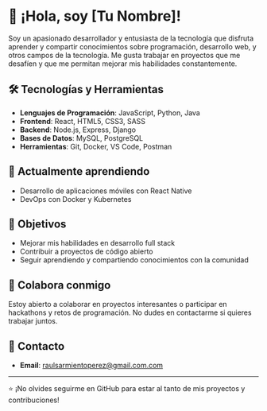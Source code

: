 # 👋 ¡Hola, soy [Tu Nombre]!

Soy un apasionado desarrollador y entusiasta de la tecnología que disfruta aprender y compartir conocimientos sobre programación, desarrollo web, y otros campos de la tecnología. Me gusta trabajar en proyectos que me desafíen y que me permitan mejorar mis habilidades constantemente.

## 🛠️ Tecnologías y Herramientas

- **Lenguajes de Programación**: JavaScript, Python, Java
- **Frontend**: React, HTML5, CSS3, SASS
- **Backend**: Node.js, Express, Django
- **Bases de Datos**: MySQL, PostgreSQL
- **Herramientas**: Git, Docker, VS Code, Postman

## 🌱 Actualmente aprendiendo

- Desarrollo de aplicaciones móviles con React Native
- DevOps con Docker y Kubernetes

## 🎯 Objetivos

- Mejorar mis habilidades en desarrollo full stack
- Contribuir a proyectos de código abierto
- Seguir aprendiendo y compartiendo conocimientos con la comunidad

## 🤝 Colabora conmigo

Estoy abierto a colaborar en proyectos interesantes o participar en hackathons y retos de programación. No dudes en contactarme si quieres trabajar juntos.

## 💬 Contacto

- **Email**: raulsarmientoperez@gmail.com.com

---

⭐️ ¡No olvides seguirme en GitHub para estar al tanto de mis proyectos y contribuciones!
